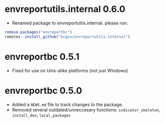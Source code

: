 # envreportutils.internal 0.6.0

* Renamed package to envreportutils.internal. please run:

```r
remove.packages("envreportbc")
remotes::install_github("bcgov/envreportutils.internal")
```

# envreportbc 0.5.1

* Fixed for use on Unix-alike platforms (not just Windows)

# envreportbc 0.5.0

* Added a `NEWS.md` file to track changes to the package.
* Removed several outdated/unneccesary functions: `indicator_skeleton`, `install_dev`, `local_packages`

